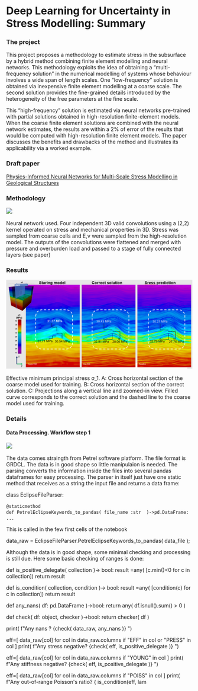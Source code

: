 # Deep Learning for Uncertainty in Stress Modelling: Summary

### The project 
This project proposes a methodology to estimate stress in the subsurface by a hybrid method 
combining finite element modelling and neural networks. This methodology exploits the idea 
of obtaining a “multi-frequency solution” in the numerical modelling of systems whose behaviour
 involves a wide span of length scales. One “low-frequency” solution is obtained via inexpensive 
 finite element modelling at a coarse scale. The second solution provides the fine-grained 
 details introduced by the heterogeneity of the free parameters at the fine scale. 
 
 This “high-frequency” solution is estimated via neural networks pre-trained with partial 
 solutions obtained in high-resolution finite-element models. When the coarse finite element 
 solutions are combined with the neural network estimates, the results are within  a 2% 
 of error of the results that would be computed with high-resolution finite element models.
 The  paper discusses the benefits and drawbacks of the method and illustrates its applicability 
 via a worked example.
 
### Draft paper
 <a href="https://drive.google.com/file/d/1vew6OoRC5vxERwdCl27J2xvy-yxNpib0/view?usp=sharing">
Physics-Informed Neural Networks for Multi-Scale Stress Modelling in Geological Structures
</a>
 
 
 
### Methodology   
![](/images/network.PNG)
<p>Neural network used. Four independent 3D valid convolutions using a (2,2) kernel  
operated on stress and mechanical properties in 3D. Stress was sampled from coarse 
cells and E,ν were sampled from the high-resolution model. The outputs of the 
convolutions were flattened and merged with  pressure and overburden load and passed 
to a stage of  fully connected layers (see paper)</p>

### Results  
![](FrontPage2.png)
<p>Effective minimum principal stress σ_1. A: Cross horizontal section of the coarse 
model used for training. B: Cross horizontal section of the correct solution. 
C: Projections along a vertical line and zoomed-in view. Filled curve corresponds 
to the correct solution and the dashed line to the coarse model used for training. 
</p>

    
### Details

#### Data Processing. Workflow step 1
![](/images/raw_data_step1.PNG)

The data comes straingth from Petrel software platform. The file format is GRDCL. The data is in good shape so little manipulaion is needed. 
The parsing converts the information inside the files into several pandas dataframes for easy processing. The parser in itself just have one 
static method that receives as a string the input file and returns a data frame:

class EclipseFileParser:
    
    @staticmethod 
    def PetrelEclipseKeywords_to_pandas( file_name :str  )->pd.DataFrame:
    ...
This is called in the few first cells of the notebook 

data_raw = EclipseFileParser.PetrelEclipseKeywords_to_pandas( data_file );

Although the data is in good shape, some minimal checking and processing is still due. 
Here some basic checking of ranges is done:

def is_positive_delegate( collection )-> bool: 
    result =any( [c.min()<0 for c in collection])
    return result 

def is_condition( collection, condition )-> bool: 
    result =any( [condition(c) for c in collection])
    return result 

def any_nans( df: pd.DataFrame )->bool: 
    return any( df.isnull().sum() > 0 )
             
def check( df: object, checker )->bool:
    return checker( df )
    
print( f"Any nans ? {check( data_raw, any_nans )} ")

eff=[ data_raw[col] for col in data_raw.columns if "EFF" in col or "PRESS" in col ]
print( f"Any stress negative? {check( eff, is_positive_delegate )} ")

eff=[ data_raw[col] for col in data_raw.columns if "YOUNG" in col ]
print( f"Any stiffness negative? {check( eff, is_positive_delegate )} ")

eff=[ data_raw[col] for col in data_raw.columns if "POISS" in col ]
print( f"Any out-of-range Poisson's ratio? { is_condition(eff, lam


